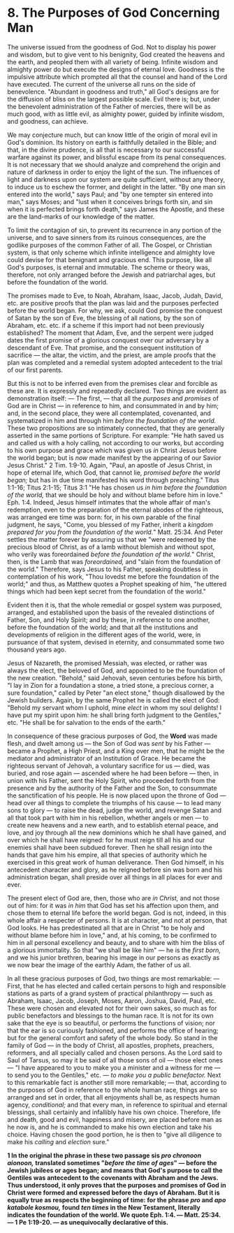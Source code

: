 # 8. The Purposes of God Concerning Man

   The universe issued from the goodness of God. Not to display his power and wisdom, but to give vent to his benignity, God created the heavens and the earth, and peopled them with all variety of being.  Infinite  wisdom  and  almighty  power  do  but  execute  the designs of eternal love. Goodness is the impulsive attribute which prompted all that the counsel and hand of the Lord have executed. The current of the universe all runs on the side of benevolence. "Abundant in goodness and truth," all God's designs are for the diffusion of bliss on the largest possible scale. Evil there is; but, under the benevolent administration of the Father of mercies, there will be as much good, with as little evil, as almighty power, guided by infinite wisdom, and goodness, can achieve. 

We  may  conjecture  much,  but  can  know  little  of  the  origin  of moral  evil  in  God's  dominion.  Its  history  on  earth  is  faithfully detailed in the Bible; and that, in the divine prudence, is all that is necessary to our successful warfare against its power, and blissful escape from its penal consequences. It is not necessary that we should analyze and comprehend the origin and nature of darkness in order to enjoy the light of the sun. The influences of light and darkness upon our system are quite sufficient, without any theory, to induce us to eschew the former, and delight in the latter. "By one  man  sin  entered  into  the  world,"  says  Paul;  and  "by  one tempter  sin  entered  into  man,"  says  Moses;  and  "lust  when  it conceives brings forth sin, and sin when it is perfected brings forth death," says James the Apostle, and these are the land-marks of our knowledge of the matter. 

To  limit  the  contagion  of  sin,  to  prevent  its  recurrence  in  any portion  of  the  universe,  and  to  save  sinners  from  its  ruinous consequences, are the godlike purposes of the common Father of all. The Gospel, or Christian system, is that only scheme which infinite  intelligence  and  almighty  love  could  devise  for  that benignant and gracious end. This purpose, like all God's purposes, is eternal and immutable. The scheme or theory was, therefore, not only arranged before the Jewish and patriarchal ages, but before the foundation of the world. 

The promises made to Eve, to Noah, Abraham, Isaac, Jacob, Judah, David,  etc.  are  positive  proofs  that  the  plan  was  laid  and  the purposes perfected before the world began. For why, we ask, could God promise the conquest of Satan by the son of Eve, the blessing of all nations, by the son of Abraham, etc. etc. if a scheme if this import  had  not  been  previously  established?  The  moment  that Adam, Eve, and the serpent were judged dates the first promise of a glorious conquest over our adversary by a descendant of Eve. That promise, and the consequent institution of sacrifice — the altar, the  victim,  and  the  priest,  are  ample  proofs  that  the  plan  was completed and a remedial system adopted antecedent to the trial of our first parents. 

But this is not to be inferred even from the premises clear and forcible as these are. It is expressly and repeatedly declared. Two things are evident as demonstration itself: — The first, — that all the *purposes* and *promises* of God are in Christ — in reference to him, and consummated in and by him; and, in the second place, they were all contemplated, covenanted, and systematized in him and through  him  *before  the  foundation  of  the  world.*  These  two propositions are so intimately connected, that they are generally asserted in the same portions of Scripture. For example: "He hath saved us and called us with a holy calling, not according to our works, but  according to his  own purpose  and  grace which was given us *in* Christ Jesus before the world began; but is *now* made manifest  by  the  appearing  of  our  Savior  Jesus  Christ."  2  Tim. 1:9-10. Again, "Paul, an apostle of Jesus Christ, in hope of eternal life, which God, that cannot lie, *promised before the world began;* but has in due time manifested his word through preaching." Titus 1:1-16; Titus 2:1-15; Titus 3:1 "He has chosen us *in him before the foundation of the world,* that we should be holy and without blame before him in love." Eph. 1:4. Indeed, Jesus himself intimates that the whole affair of man's redemption, even to the preparation of the eternal  abodes  of the righteous, was arranged ere  time was born:  for,  in  his  own  parable  of  the  final  judgment,  he  says, "Come, you blessed of my Father, inherit a *kingdom prepared for you  from  the  foundation  of  the  world.*"  Matt.  25:34.  And  Peter settles the matter forever by assuring us that we "were redeemed by the precious blood of Christ, as of a lamb without blemish and without spot, who verily was foreordained *before the foundation of the world.*" Christ, then, is the Lamb that was *foreordained,* and "slain from the foundation of the world." Therefore, says Jesus to his Father, speaking doubtless in contemplation of his work, "Thou lovedst  me  before  the  foundation  of  the  world;"  and  thus,  as Matthew  quotes  a  Prophet  speaking  of  him,  "he  uttered  things which had been kept secret from the foundation of the world." 

Evident then it is, that the whole remedial or gospel system was purposed, arranged, and established upon the basis of the revealed distinctions  of  Father,  Son,  and  Holy  Spirit;  and  by  these,  in reference to one another, before the foundation of the world; and that  all  the  institutions  and  developments  of  religion  in  the different  ages  of  the  world,  were,  in  pursuance  of  that  system, devised in eternity, and consummated some two thousand years ago. 

Jesus of Nazareth, the promised Messiah, was elected, or rather was always the elect, the beloved of God, and appointed to be the foundation  of  the  new  creation.  "Behold,"  said  Jehovah,  seven centuries before his birth, "I lay in Zion for a foundation a stone, a tried stone, a precious corner, a sure foundation," called by Peter "an elect stone," though disallowed by the Jewish builders. Again, by the same Prophet he is called the elect of God: "Behold my servant whom I uphold, mine *elect* in whom my soul delights! I have put my spirit upon him: he shall bring forth judgment to the Gentiles," etc. "He shall be for salvation to the ends of the earth." 

In consequence of these gracious purposes of God, the **Word** was made flesh, and dwelt among us — the Son of God was *sent* by his Father — became a Prophet, a High Priest, and a King over men, that he might be the mediator and administrator of an Institution of Grace. He became the righteous servant of Jehovah, a voluntary sacrifice for us — died, was buried, and rose again — ascended where he had been before — then, in union with his Father, sent the Holy Spirit, who proceeded forth from the presence and by the authority of the Father and the Son, to consummate the sanctification of his people. He is now placed upon the throne of God — head over all things to complete the triumphs of his cause — to lead many sons to glory — to raise the dead, judge the world, and revenge Satan and all that took part with him in his rebellion, whether angels or men — to create new heavens and a new earth, and to establish eternal peace, and love, and joy through all the new dominions which he shall have gained, and over which he shall have reigned: for he must reign till all his and our enemies shall have been subdued forever. Then he shall resign into the hands that gave him his empire, all that species of authority which he exercised in this great work of human deliverance. Then God himself, in his antecedent character and glory, as he reigned before sin was born and his administration began, shall preside over all things in all places for ever and ever. 

The present elect of God are, then, those who are *in Christ,* and not those out of him: for it was *in him* that God has set his affection upon them, and chose them to eternal life before the world began. God is not, indeed, in this whole affair a respecter of persons. It is at  character,  and  not  at  person,  that  God  looks.  He  has predestinated all that are in Christ "to be holy and without blame before him in love," and, at his coming, to be confirmed to him in all personal excellency and beauty, and to share with him the bliss of a glorious immortality. So that "we shall be like him" — he is the *first born,* and we his junior brethren, bearing his image in our persons as exactly as we now bear the image of the earthly Adam, the father of us all. 

In  all  these  gracious  purposes  of  God,  two  things  are  most remarkable: — First, that he has elected and called certain persons to high and responsible stations as parts of a grand system of practical philanthropy — such  as  Abraham,  Isaac,  Jacob,  Joseph,  Moses, Aaron, Joshua, David, Paul, etc. These were chosen and elevated not for their own sakes, so much as for public benefactors and blessings to the human race. It is not for its own sake that the eye is so beautiful, or performs the functions of vision; nor that the ear is so curiously fashioned, and performs the office of hearing; but for the general comfort and safety of the whole body. So stand in the family  of  God — in  the  body  of  Christ,  all  apostles,  prophets, preachers, reformers, and all specially called and chosen persons. As the Lord said to Saul of Tarsus, so may it be said of all those sons of oil — those elect ones — "I have appeared to you to make you a  minister  and  a  witness  for  me — to  send  you  to  the  Gentiles," etc. — *to make you a public benefactor.* Next to this remarkable fact is another still more remarkable; — that, according to the purposes of God in reference to the whole human race, things are so arranged and set in order, that all enjoyments shall be, as respects human agency, *conditional;* and that every man, in reference to spiritual and eternal blessings, shall certainly and infallibly have his own choice. Therefore, life and death,  good and evil, happiness  and misery, are placed before man as he now is, and he is commanded to make his own election and take his choice. Having chosen the good portion, he is then to "give all diligence to make his *calling* and *election* sure." 

**1 In the original the phrase in these two passage sis *pro chronoon aionoon,*  translated  sometimes  "*before  the  time  of ages*" — before the Jewish jubilees or ages began; and means that God's  purpose  to  call  the  Gentiles  was  antecedent  to  the covenants with Abraham and the Jews. Thus understood, it only proves that the purposes and promises of God in Christ were formed  and  expressed  before  the  days  of  Abraham.  But  it  is equally true as respects the beginning of time: for the phrase *pro* and  *apo  katabole  kosmou,*  found  *ten  times*  in  the  New Testament, literally indicates the foundation of the world. We quote Eph. 1:4. —  Matt. 25:34. — 1 Pe 1:19-20. — as unequivocally declarative of this.** 

